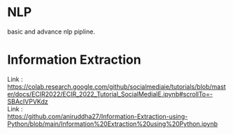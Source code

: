 # NLP
basic and advance nlp pipline.
# Information Extraction 
Link : https://colab.research.google.com/github/socialmediaie/tutorials/blob/master/docs/ECIR2022/ECIR_2022_Tutorial_SocialMediaIE.ipynb#scrollTo=-SBAcIVPVKdz
<br>
Link :<br> https://github.com/aniruddha27/Information-Extraction-using-Python/blob/main/Information%20Extraction%20using%20Python.ipynb
